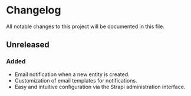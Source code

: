 # Changelog

All notable changes to this project will be documented in this file.

## Unreleased

### Added

- Email notification when a new entity is created.
- Customization of email templates for notifications.
- Easy and intuitive configuration via the Strapi administration interface.
